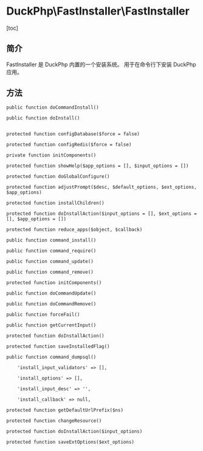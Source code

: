 # DuckPhp\FastInstaller\FastInstaller

[toc]

## 简介
FastInstaller 是 DuckPhp 内置的一个安装系统。
用于在命令行下安装 DuckPhp 应用。


## 方法
    public function doCommandInstall()

    public function doInstall()


    protected function configDatabase($force = false)

    protected function configRedis($force = false)

    private function initComponents()

    protected function showHelp($app_options = [], $input_options = [])

    protected function doGlobalConfigure()

    protected function adjustPrompt($desc, $default_options, $ext_options, $app_options)

    protected function installChildren()

    protected function doInstallAction($input_options = [], $ext_options = [], $app_options = [])

    protected function reduce_apps($object, $callback)

    public function command_install()

    public function command_require()

    public function command_update()

    public function command_remove()

    protected function initComponents()

    public function doCommandUpdate()

    public function doCommandRemove()

    public function forceFail()

    public function getCurrentInput()

    protected function doInstallAction()

    protected function saveInstalledFlag()

    public function command_dumpsql()

        'install_input_validators' => [],

        'install_options' => [],

        'install_input_desc' => '',

        'install_callback' => null,

    protected function getDefaultUrlPrefix($ns)

    protected function changeResource()

    protected function doInstallAction($input_options)

    protected function saveExtOptions($ext_options)

